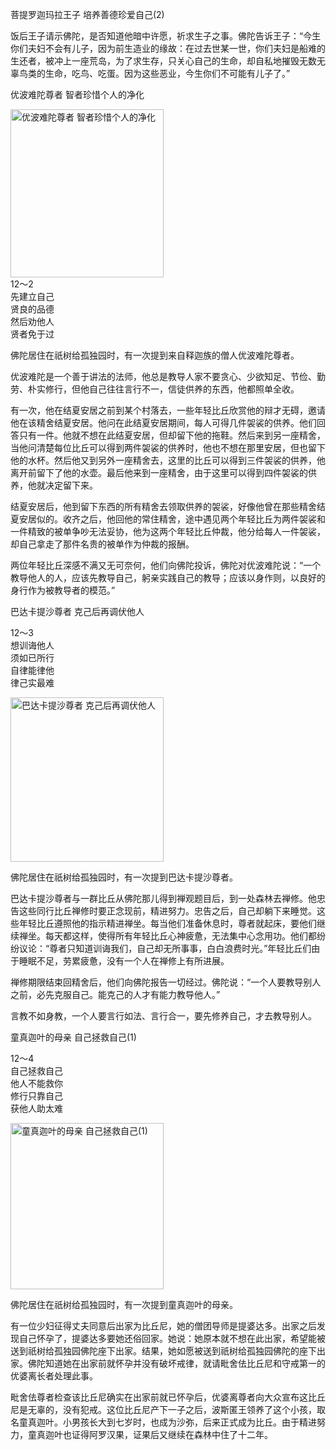 菩提罗迦玛拉王子 培养善德珍爱自己(2)

饭后王子请示佛陀，是否知道他暗中许愿，祈求生子之事。佛陀告诉王子：“今生你们夫妇不会有儿子，因为前生造业的缘故：在过去世某一世，你们夫妇是船难的生还者，被冲上一座荒岛，为了求生存，只关心自己的生命，却自私地摧毁无数无辜鸟类的生命，吃鸟、吃蛋。因为这些恶业，今生你们不可能有儿子了。”

优波难陀尊者 智者珍惜个人的净化


<div class="e2">
<img src="images/fjj-52-1.jpg" width="245" height="269" alt="优波难陀尊者 智者珍惜个人的净化"/>
<div>
12～2<br>
 先建立自己<br>
 贤良的品德<br>
 然后劝他人<br>
 贤者免于过
</div>
</div>

佛陀居住在祇树给孤独园时，有一次提到来自释迦族的僧人优波难陀尊者。

优波难陀是一个善于讲法的法师，他总是教导人家不要贪心、少欲知足、节俭、勤劳、朴实修行，但他自己往往言行不一，信徒供养的东西，他都照单全收。

有一次，他在结夏安居之前到某个村落去，一些年轻比丘欣赏他的辩才无碍，邀请他在该精舍结夏安居。他问在此结夏安居期间，每人可得几件袈裟的供养。他们回答只有一件。他就不想在此结夏安居，但却留下他的拖鞋。然后来到另一座精舍，当他问清楚每位比丘可以得到两件袈裟的供养时，他也不想在那里安居，但也留下他的水杯。然后他又到另外一座精舍去，这里的比丘可以得到三件袈裟的供养，他离开前留下了他的水壶。最后他来到一座精舍，由于这里可以得到四件袈裟的供养，他就决定留下来。

结夏安居后，他到留下东西的所有精舍去领取供养的袈裟，好像他曾在那些精舍结夏安居似的。收齐之后，他回他的常住精舍，途中遇见两个年轻比丘为两件袈裟和一件精致的被单争吵无法妥协，他为这两个年轻比丘仲裁，他分给每人一件袈裟，却自己拿走了那件名贵的被单作为仲裁的报酬。

两位年轻比丘深感不满又无可奈何，他们向佛陀投诉，佛陀对优波难陀说：“一个教导他人的人，应该先教导自己，躬亲实践自己的教导；应该以身作则，以良好的身行作为被教导者的模范。”



巴达卡提沙尊者 克己后再调伏他人


<div class="e2">
<div>
 <p class="p13-5">12～3<br>
 想训诲他人<br>
 须如已所行<br>
 自律能律他<br>
 律己实最难</p> 
</div>
<img src="images/fjj-52-2.jpg" width="245" height="263" alt="巴达卡提沙尊者 克己后再调伏他人"/>
</div>

佛陀居住在祇树给孤独园时，有一次提到巴达卡提沙尊者。

巴达卡提沙尊者与一群比丘从佛陀那儿得到禅观题目后，到一处森林去禅修。他忠告这些同行比丘禅修时要正念现前，精进努力。忠告之后，自己却躺下来睡觉。这些年轻比丘遵照他的指示精进禅坐。每当他们准备休息时，尊者就起床，要他们继续禅坐。每天都这样，使得所有年轻比丘心神疲惫，无法集中心念用功。他们都纷纷议论：“尊者只知道训诲我们，自己却无所事事，白白浪费时光。”年轻比丘们由于睡眠不足，劳累疲惫，没有一个人在禅修上有所进展。

禅修期限结束回精舍后，他们向佛陀报告一切经过。佛陀说：“一个人要教导别人之前，必先克服自己。能克己的人才有能力教导他人。”

言教不如身教，一个人要言行如法、言行合一，要先修养自己，才去教导别人。



童真迦叶的母亲 自己拯救自己(1)


<div class="e2">
<div>
 <p class="p13-5">12～4<br>
 自己拯救自己<br>
 他人不能救你<br>
 修行只靠自己<br>
 获他人助太难<br>
 </p> 
</div>
<img src="images/fjj-52-3.jpg" width="245" height="266" alt="童真迦叶的母亲 自己拯救自己(1)"/>
</div>

佛陀居住在祇树给孤独园时，有一次提到童真迦叶的母亲。

有一位少妇征得丈夫同意后出家为比丘尼，她的僧团导师是提婆达多。出家之后发现自己怀孕了，提婆达多要她还俗回家。她说：她原本就不想在此出家，希望能被送到祇树给孤独园佛陀座下出家。结果，她如愿被送到祇树给孤独园佛陀的座下出家。佛陀知道她在出家前就怀孕并没有破坏戒律，就请毗舍佉比丘尼和守戒第一的优婆离长者处理此事。

毗舍佉尊者检查该比丘尼确实在出家前就已怀孕后，优婆离尊者向大众宣布这比丘尼是无辜的，没有犯戒。这位比丘尼产下一子之后，波斯匿王领养了这个小孩，取名童真迦叶。小男孩长大到七岁时，也成为沙弥，后来正式成为比丘。由于精进努力，童真迦叶也证得阿罗汉果，证果后又继续在森林中住了十二年。
